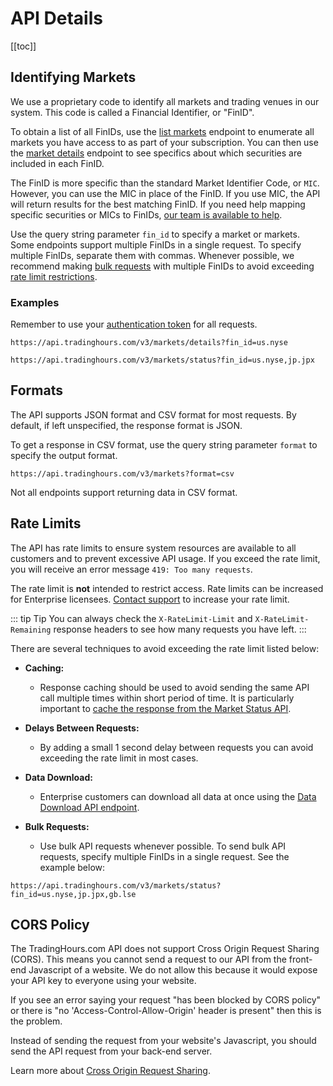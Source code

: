 # API Details

[[toc]]

## Identifying Markets

We use a proprietary code to identify all markets and trading venues in our system. This code is called a Financial Identifier, or "FinID".

To obtain a list of all FinIDs, use the [list markets](./endpoints/find-markets.md#list-all-markets) endpoint to enumerate all markets you have access to as part of your subscription. You can then use the [market details](./endpoints/market-details.md) endpoint to see specifics about which securities are included in each FinID.

The FinID is more specific than the standard Market Identifier Code, or `MIC`. However, you can use the MIC in place of the FinID. If you use MIC, the API will return results for the best matching FinID. If you need help mapping specific securities or MICs to FinIDs, <a href="https://www.tradinghours.com/contact" target=_blank>our team is available to help</a>.

Use the query string parameter `fin_id` to specify a market or markets. Some endpoints support multiple FinIDs in a single request.
To specify multiple FinIDs, separate them with commas.
Whenever possible, we recommend making [bulk requests](#bulk-requests) with multiple FinIDs to avoid exceeding [rate limit restrictions](#rate-limits).

### Examples
Remember to use your [authentication token](./authentication.md) for all requests.

```
https://api.tradinghours.com/v3/markets/details?fin_id=us.nyse
```

```
https://api.tradinghours.com/v3/markets/status?fin_id=us.nyse,jp.jpx
```

## Formats

The API supports JSON format and CSV format for most requests. By default, if left unspecified, the response format is JSON.

To get a response in CSV format, use the query string parameter `format` to specify the output format.

```
https://api.tradinghours.com/v3/markets?format=csv
```

Not all endpoints support returning data in CSV format.

## Rate Limits

The API has rate limits to ensure system resources are available to all customers and to prevent excessive API usage.
If you exceed the rate limit, you will receive an error message `419: Too many requests`.

The rate limit is **not** intended to restrict access.
Rate limits can be increased for Enterprise licensees. [Contact support](https://www.tradinghours.com/contact) to increase your rate limit.

::: tip Tip
You can always check the `X-RateLimit-Limit` and `X-RateLimit-Remaining` response headers to see how many requests you have left.
:::

There are several techniques to avoid exceeding the rate limit listed below:

- **Caching:**
	- Response caching should be used to avoid sending the same API call multiple times within short period of time. It is particularly important to [cache the response from the Market Status API](./endpoints/market-status.md#caching).

- **Delays Between Requests:**
	- By adding a small 1 second delay between requests you can avoid exceeding the rate limit in most cases.

- **Data Download:**
	- Enterprise customers can download all data at once using the [Data Download API endpoint](./enterprise/download.md).

- **Bulk Requests:**
	- Use bulk API requests whenever possible. To send bulk API requests, specify multiple FinIDs in a single request. See the example below:

```
https://api.tradinghours.com/v3/markets/status?fin_id=us.nyse,jp.jpx,gb.lse
```

## CORS Policy

The TradingHours.com API does not support Cross Origin Request Sharing (CORS).
This means you cannot send a request to our API from the front-end Javascript of a website.
We do not allow this because it would expose your API key to everyone using your website.

If you see an error saying your request "has been blocked by CORS policy" or there is "no 'Access-Control-Allow-Origin' header is present" then this is the problem.

Instead of sending the request from your website's Javascript, you should send the API request from your back-end server.

Learn more about <a href="https://en.wikipedia.org/wiki/Cross-origin_resource_sharing" target=_blank>Cross Origin Request Sharing</a>.
